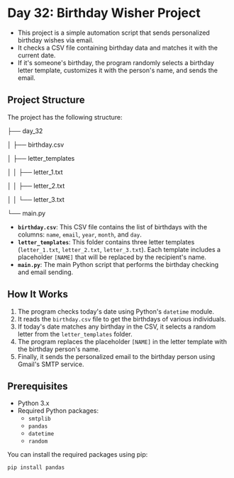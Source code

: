 # Day 32: Birthday Wisher Project

- This project is a simple automation script that sends personalized birthday wishes via email. 
- It checks a CSV file containing birthday data and matches it with the current date.
- If it's someone's birthday, the program randomly selects a birthday letter template, customizes it with the person's name, and sends the email.

## Project Structure

The project has the following structure:


├── day_32

│   ├── birthday.csv

│   ├── letter_templates

│   │   ├── letter_1.txt

│   │   ├── letter_2.txt

│   │   └── letter_3.txt

└── main.py


- **`birthday.csv`**: This CSV file contains the list of birthdays with the columns: `name`, `email`, `year`, `month`, and `day`.
- **`letter_templates`**: This folder contains three letter templates (`letter_1.txt`, `letter_2.txt`, `letter_3.txt`). Each template includes a placeholder `[NAME]` that will be replaced by the recipient's name.
- **`main.py`**: The main Python script that performs the birthday checking and email sending.

## How It Works

1. The program checks today's date using Python's `datetime` module.
2. It reads the `birthday.csv` file to get the birthdays of various individuals.
3. If today's date matches any birthday in the CSV, it selects a random letter from the `letter_templates` folder.
4. The program replaces the placeholder `[NAME]` in the letter template with the birthday person's name.
5. Finally, it sends the personalized email to the birthday person using Gmail's SMTP service.

## Prerequisites

- Python 3.x
- Required Python packages:
  - `smtplib`
  - `pandas`
  - `datetime`
  - `random`

You can install the required packages using pip:

```bash
pip install pandas
